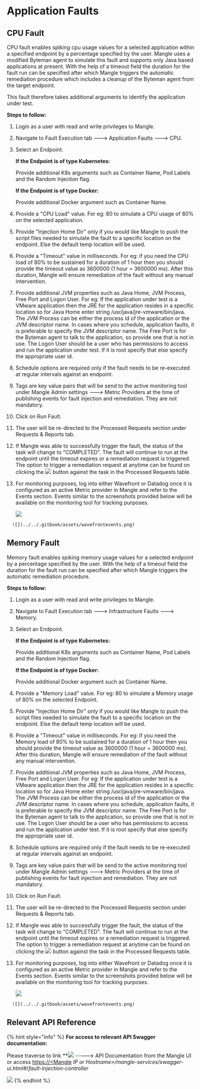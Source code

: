 # Application Faults

## CPU Fault

CPU fault enables spiking cpu usage values for a selected application within a specified endpoint by a percentage specified by the user. Mangle uses a modified Byteman agent to simulate this fault and supports only Java based applications at present. With the help of a timeout field the duration for the fault run can be specified after which Mangle triggers the automatic remediation procedure which includes a cleanup of the Byteman agent from the target endpoint.

This fault therefore takes additional arguments to identify the application under test.

**Steps to follow:**

1. Login as a user with read and write privileges to Mangle.
2. Navigate to Fault Execution tab ---&gt; Application Faults ---&gt; CPU.
3. Select an Endpoint.

   **If the Endpoint is of type Kubernetes:**

   Provide additional K8s arguments such as Container Name, Pod Labels and the Random Injection flag.

   **If the Endpoint is of type Docker:**

   Provide additional Docker argument such as Container Name.

4. Provide a "CPU Load" value. For eg: 80 to simulate a CPU usage of 80% on the selected application.
5. Provide "Injection Home Dir" only if you would like Mangle to push the script files needed to simulate the fault to a specific location on the endpoint. Else the default temp location will be used.
6. Provide a "Timeout" value in milliseconds. For eg: if you need the CPU load of 80% to be sustained for a duration of 1 hour then you should provide the timeout value as 3600000 \(1 hour = 3600000 ms\). After this duration, Mangle will ensure remediation of the fault without any manual intervention.
7. Provide additional JVM properties such as Java Home, JVM Process, Free Port and Logon User. For eg: If the application under test is a VMware application then the JRE for the application resides in a specific location so for Java Home enter string /usr/java/jre-vmware/bin/java. The JVM Process can be either the process id of the application or the JVM descriptor name. In cases where you schedule, application faults, it is preferable to specify the JVM descriptor name. The Free Port is for the Byteman agent to talk to the application, so provide one that is not in use. The Logon User should be a user who has permissions to access and run the application under test. If it is root specify that else specify the appropriate user id. 
8. Schedule options are required only if the fault needs to be re-executed at regular intervals against an endpoint.
9. Tags are key value pairs that will be send to the active monitoring tool under Mangle Admin settings ---&gt; Metric Providers at the time of publishing events for fault injection and remediation. They are not mandatory.
10. Click on Run Fault.
11. The user will be re-directed to the Processed Requests section under Requests & Reports tab.
12. If Mangle was able to successfully trigger the fault, the status of the task will change to "COMPLETED". The fault will continue to run at the endpoint until the timeout expires or a remediation request is triggered. The option to trigger a remediation request at anytime can be found on clicking the ![](../../.gitbook/assets/supportedactionsbutton.png) button against the task in the Processed Requests table.
13. For monitoring purposes, log into either Wavefront or Datadog once it is configured as an active Metric provider in Mangle and refer to the Events section. Events similar to the screenshots provided below will be available on the monitoring tool for tracking purposes.

    ![](../../.gitbook/assets/datadogevents.png)

```text
  ![](../../.gitbook/assets/wavefrontevents.png) 
```

## Memory Fault

Memory fault enables spiking memory usage values for a selected endpoint by a percentage specified by the user. With the help of a timeout field the duration for the fault run can be specified after which Mangle triggers the automatic remediation procedure.

**Steps to follow:**

1. Login as a user with read and write privileges to Mangle.
2. Navigate to Fault Execution tab ---&gt; Infrastructure Faults ---&gt; Memory.
3. Select an Endpoint.

   **If the Endpoint is of type Kubernetes:**

   Provide additional K8s arguments such as Container Name, Pod Labels and the Random Injection flag.

   **If the Endpoint is of type Docker:**

   Provide additional Docker argument such as Container Name.

4. Provide a "Memory Load" value. For eg: 80 to simulate a Memory usage of 80% on the selected Endpoint.
5. Provide "Injection Home Dir" only if you would like Mangle to push the script files needed to simulate the fault to a specific location on the endpoint. Else the default temp location will be used.
6. Provide a "Timeout" value in milliseconds. For eg: if you need the Memory load of 80% to be sustained for a duration of 1 hour then you should provide the timeout value as 3600000 \(1 hour = 3600000 ms\). After this duration, Mangle will ensure remediation of the fault without any manual intervention.
7. Provide additional JVM properties such as Java Home, JVM Process, Free Port and Logon User. For eg: If the application under test is a VMware application then the JRE for the application resides in a specific location so for Java Home enter string /usr/java/jre-vmware/bin/java. The JVM Process can be either the process id of the application or the JVM descriptor name. In cases where you schedule, application faults, it is preferable to specify the JVM descriptor name. The Free Port is for the Byteman agent to talk to the application, so provide one that is not in use. The Logon User should be a user who has permissions to access and run the application under test. If it is root specify that else specify the appropriate user id. 
8. Schedule options are required only if the fault needs to be re-executed at regular intervals against an endpoint.
9. Tags are key value pairs that will be send to the active monitoring tool under Mangle Admin settings ---&gt; Metric Providers at the time of publishing events for fault injection and remediation. They are not mandatory.
10. Click on Run Fault.
11. The user will be re-directed to the Processed Requests section under Requests & Reports tab.
12. If Mangle was able to successfully trigger the fault, the status of the task will change to "COMPLETED". The fault will continue to run at the endpoint until the timeout expires or a remediation request is triggered. The option to trigger a remediation request at anytime can be found on clicking the ![](../../.gitbook/assets/supportedactionsbutton.png) button against the task in the Processed Requests table.
13. For monitoring purposes, log into either Wavefront or Datadog once it is configured as an active Metric provider in Mangle and refer to the Events section. Events similar to the screenshots provided below will be available on the monitoring tool for tracking purposes.

    ![](../../.gitbook/assets/datadogevents.png)

```text
  ![](../../.gitbook/assets/wavefrontevents.png) 
```

## Relevant API Reference

{% hint style="info" %}
**For access to relevant API Swagger documentation:**

Please traverse to link _\*\*_![](../../.gitbook/assets/help.png) -----&gt; API Documentation from the Mangle UI or access [https://&lt;Mangle](https://<Mangle) _IP or Hostname&gt;/mangle-services/swagger-ui.html\#_/_fault-injection-controller_

![](../../.gitbook/assets/faultinjectioncontroller.png)
{% endhint %}

